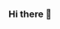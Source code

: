 ### Hi there 👋

<!--
**sirchidi/sirchidi** is a ✨ _special_ ✨ repository because its `README.md` (this file) appears on your GitHub profile.

Here are some ideas to get you started:

- 🔭 I’m currently working on ...
- 🌱 I’m currently learning ...
- 👯 I’m looking to collaborate on ...
- 🤔 I’m looking for help with ...
- 💬 Ask me about ...
- 📫 How to reach me: ...
- 😄 Pronouns: ...
- ⚡ Fun fact: ...
-->


<!-- 2bc2d3 -->

 <!--
<p align="center">
<a href="http://jacobdanovitch.me"><img src="https://img.shields.io/badge/-jacobdanovitch.me-00abab?style=for-the-badge&logo=Microsoft-Edge&logoColor=white" /></a>
<a href="mailto:jacob.danovitch@mila.quebec"><img src="https://img.shields.io/badge/-Email-purple?style=for-the-badge&logo=Gmail&logoColor=white" /></a>
<a href="https://linkedin.com/in/jacobdanovitch"><img src="https://img.shields.io/badge/linkedin%20-%230077B5.svg?&style=for-the-badge&logo=linkedin&logoColor=white"/></a>
<a href="https://scholar.google.com/citations?user=bQTv8rkAAAAJ&hl=en"><img src="https://img.shields.io/badge/scholar%20-%234285F4.svg?&style=for-the-badge&logo=google-scholar&logoColor=white" /></a>
</p>
-->
<!-- https://github.com/soroushchehresa/github-readme-linkedin/issues/1
### Experience
<br/>
<span align="center">
  <img src="https://github-readme-linkedin.vercel.app/experience?username=jacobdanovitch&limit=2" width="400" height="300" />
  <img src="https://github-readme-linkedin.vercel.app/education?username=jacobdanovitch&limit=2" width="400" height="300" />
</span >
-->
<!--
### Tools 
<p align="left">
  <img src="https://img.shields.io/badge/python%20-%2314354C.svg?&style=for-the-badge&logo=python&logoColor=white"/>
  <img src="https://img.shields.io/badge/PyTorch%20-%23EE4C2C.svg?&style=for-the-badge&logo=PyTorch&logoColor=white" />
  <img src="https://img.shields.io/badge/Jupyter%20-%23F37626.svg?&style=for-the-badge&logo=Jupyter&logoColor=white" />
  <img src="https://img.shields.io/badge/bash%20-%23121011.svg?&style=for-the-badge&logo=gnu-bash&logoColor=white"/>
  <img src="https://img.shields.io/badge/docker%20-%230db7ed.svg?&style=for-the-badge&logo=docker&logoColor=white"/>
  <img src="https://img.shields.io/badge/azure%20-%230072C6.svg?&style=for-the-badge&logo=azure-devops&logoColor=white"/>
  <img src="https://img.shields.io/badge/vscode-blue.svg?&style=for-the-badge&logo=visual-studio-code&logoColor=white" />
</p>
<a align="left" href="https://github.com/anuraghazra/github-readme-stats">
   <img src="https://github-readme-stats.vercel.app/api?username=jacobdanovitch&count_private=true&show_icons=true"/>
</a>
-->
<!--
<a href="https://github.com/anuraghazra/convoychat">
  <img align="center" src="https://github-readme-stats.vercel.app/api/top-langs/?username=jacobdanovitch&layout=compact&count_private=true&hide=html" />
</a>
-->
